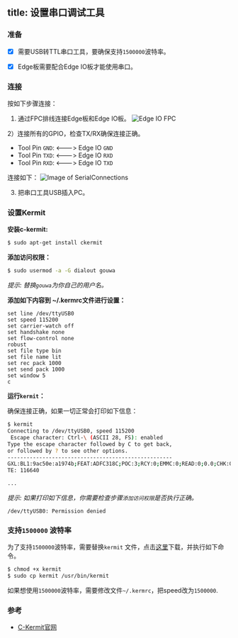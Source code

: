 title: 设置串口调试工具
---

### 准备
- [x] 需要USB转TTL串口工具，要确保支持`1500000`波特率。
- [x] Edge板需要配合Edge IO板才能使用串口。


### 连接
按如下步骤连接：

1) 通过FPC排线连接Edge板和Edge IO板。
![Edge IO FPC](/images/edge/edge_io.gif)

2）连接所有的GPIO，检查TX/RX确保连接正确。

  * Tool Pin `GND`: <---> Edge IO `GND`
  * Tool Pin `TXD`: <---> Edge IO `RXD`
  * Tool Pin `RXD`: <---> Edge IO `TXD`

连接如下：
![Image of SerialConnections](/images/edge/SerialConnections_3Pin.png)

3) 把串口工具USB插入PC。

### 设置Kermit
**安装c-kermit:**
```sh
$ sudo apt-get install ckermit
```

**添加访问权限：**
```sh
$ sudo usermod -a -G dialout gouwa
```
*提示: 替换`gouwa`为你自己的用户名。*

**添加如下内容到 ~/.kermrc文件进行设置：**
```
set line /dev/ttyUSB0
set speed 115200
set carrier-watch off
set handshake none
set flow-control none
robust
set file type bin
set file name lit
set rec pack 1000
set send pack 1000
set window 5
c
```

**运行`kermit`：**

确保连接正确，如果一切正常会打印如下信息：
```sh
$ kermit
Connecting to /dev/ttyUSB0, speed 115200
 Escape character: Ctrl-\ (ASCII 28, FS): enabled
Type the escape character followed by C to get back,
or followed by ? to see other options.
----------------------------------------------------
GXL:BL1:9ac50e:a1974b;FEAT:ADFC318C;POC:3;RCY:0;EMMC:0;READ:0;0.0;CHK:0;
TE: 116640

...

```
*提示: 如果打印如下信息，你需要检查步骤`添加访问权限`是否执行正确。*
```
/dev/ttyUSB0: Permission denied
```

### 支持`1500000` 波特率
为了支持`1500000`波特率，需要替换`kermit` 文件，点击[这里](https://dl.khadas.com/Tools/kermit)下载，并执行如下命令。
```sh
$ chmod +x kermit
$ sudo cp kermit /usr/bin/kermit
```

如果想使用`1500000`波特率，需要修改文件`~/.kermrc`，把speed改为`1500000`.

### 参考
* [C-Kermit官网](http://www.columbia.edu/kermit/index.html)
